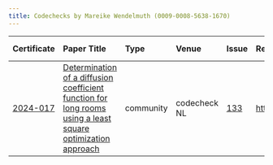 ```yaml
---
title: Codechecks by Mareike Wendelmuth (0009-0008-5638-1670)
---
```



|Certificate |Paper Title                                                                                                  |Type      |Venue        |Issue |Report                                  |Check date |
|:-------|:---------------------------------------------|:------------------|:------------------|:---|:--------------------------|:------------------|
|[2024-017](https://codecheck.org.uk/register/certs/2024-017/)|[Determination of a diffusion coefficient function for long rooms using a least square optimization approach ](https://pure.tue.nl/ws/portalfiles/portal/339520759/IN_2024_3491.pdf)|community |codecheck NL |[133](https://github.com/codecheckers/register/issues/133)|https://doi.org/10.5281/zenodo.14211707 |2024-11-22 |
